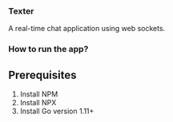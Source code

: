 ### Texter

A real-time chat application using web sockets.

### How to run the app?

## Prerequisites

1) Install NPM
2) Install NPX
3) Install Go version 1.11+


